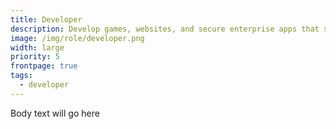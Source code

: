 ```yaml
---
title: Developer
description: Develop games, websites, and secure enterprise apps that span edge to cloud.
image: /img/role/developer.png
width: large
priority: 5
frontpage: true
tags:
  - developer
---
```

Body text will go here